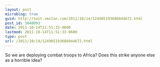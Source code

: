 ```yaml
---
layout: post
microblog: true
guid: http://twit.vmstan.com/2011/10/14/124905193686044672.html
post_id: 3040093
date: 2011-10-14T11:51:33-0600
lastmod: 2011-10-14T11:51:33-0600
type: post
url: /2011/10/14/124905193686044672.html
---
```

So we are deploying combat troops to Africa? Does this strike anyone else as a horrible idea?
